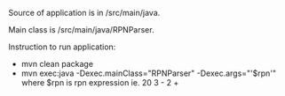 Source of application is in /src/main/java.

Main class is /src/main/java/RPNParser.

Instruction to run application:
- mvn clean package
- mvn exec:java -Dexec.mainClass="RPNParser" -Dexec.args="'$rpn'"
    where $rpn is rpn expression ie. 20 3 - 2 +

